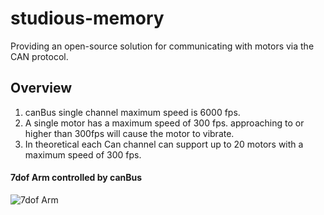 # studious-memory
Providing an open-source solution for communicating with motors via the CAN protocol.


## Overview

1. canBus single channel maximum speed is 6000 fps.
2. A single motor has a maximum speed of 300 fps. approaching to or higher than 300fps will cause the motor to vibrate.
3. In theoretical each Can channel can support up to 20 motors with a maximum speed of 300 fps.

#### 7dof Arm controlled by canBus
![7dof Arm](doc/7motorsdemo.gif)


